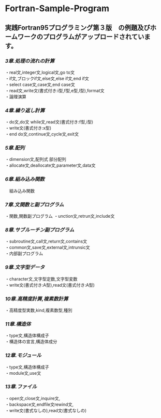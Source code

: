 # Fortran-Sample-Program
## 実践Fortran95プログラミング第３版　の例題及びホームワークのプログラムがアップロードされています。
  

### _3章.処理の流れの計算_  
・real文,integer文,logical文,go to文  
・if文,ブロックif文,else文,else if文,end if文  
・select case文,case文,end case文  
・read文,write文(書式付き:i型,f型,e型,l型),format文  
・論理演算
### _4章.繰り返し計算_ 
・do文,do文 while文,read文(書式付き:f型,i型)  
・write文(書式付き:x型)  
・end do文,continue文,cycle文,exit文
### _5章.配列_  
・dimension文,配列式 部分配列  
・allocate文,deallocate文,parameter文,data文
### _6章.組み込み関数_  
　組み込み関数
### _7章.文関数と副プログラム_  
・関数,関数副プログラム
・unction文,retrun文,include文
### _8章.サブルーチン副プログラム_ 
・subroutine文,call文,return文,contains文  
・common文,save文,external文,intrunsic文  
・内部副プログラム 
### _9章.文字型データ_ 
・character文,文字型定数,文字型変数  
・write文(書式付き:A型),read文(書式付き:A型)  
### _10章.高精度計算,複素数計算_ 
・高精度型実数,kind,複素数型,種別  
### _11章.構造体_ 
・type文,構造体構成子  
・構造体の宣言,構造体成分   
### _12章.モジュール_ 
・type文,構造体構成子  
・module文,use文  
### _13章.ファイル_ 
・open文,close文,inquire文,  
・backspace文,endfile文rewind文,  
・write文(書式なしの),read文(書式なしの)  
